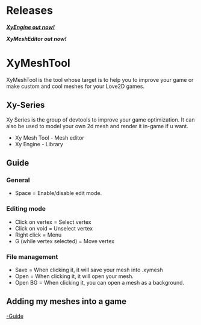 # Releases
[***XyEngine out now!***](https://github.com/IUrixl/Xy-Engine "Direct link")

***XyMeshEditor out now!***


# XyMeshTool
XyMeshTool is the tool whose target is to help you to improve your game or make custom and cool meshes for your Love2D games.

## Xy-Series
Xy Series is the group of devtools to improve your game optimization. It can also be used to model your own 2d mesh and render it in-game if u want.
  - Xy Mesh Tool - Mesh editor
  - Xy Engine - Library

## Guide
### General
  - Space = Enable/disable edit mode.

### Editing mode
  - Click on vertex = Select vertex
  - Click on void = Unselect vertex
  - Right click = Menu
  - G (while vertex selected) = Move vertex

### File management
  - Save = When clicking it, it will save your mesh into .xymesh
  - Open = When clicking it, it will open your mesh.
  - Open BG = When clicking it, you can open a mesh as a background.
## Adding my meshes into a game
[-Guide](https://github.com/IUrixl/Xy-Engine#resources "Direct link")
